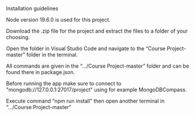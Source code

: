 Installation guidelines

Node version 19.6.0 is used for this project.

Download the .zip file for the project and extract the files to a folder of your choosing.

Open the folder in Visual Studio Code and navigate to the “Course Project-master” folder in the terminal.

All commands are given in the “…/Course Project-master” folder and can be found there in package.json.

Before running the app make sure to connect to "mongodb://127.0.0.1:27017/project" using for example MongoDBCompass. 

Execute command “npm run install” then open another terminal in “…/Course Project-master”
